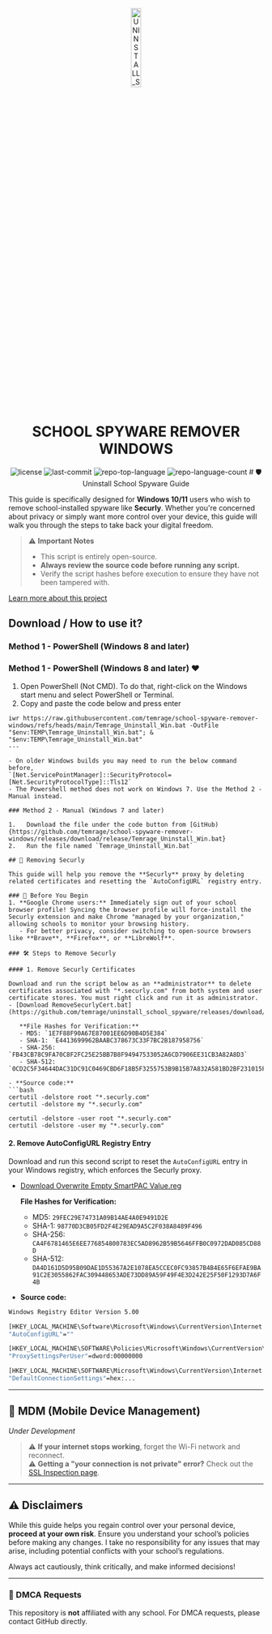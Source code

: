 <p align="center">
  <img src="https://i.imgur.com/ec0RaHP.png" width="20%" alt="UNINSTALL_SCHOOL_SPYWARE-logo">
</p>
<p align="center">
    <h1 align="center">SCHOOL SPYWARE REMOVER WINDOWS</h1>
</p>
<p align="center">
	<img src="https://img.shields.io/github/license/temrage/uninstall_school_spyware?style=flat&logo=opensourceinitiative&logoColor=white&color=0080ff" alt="license">
	<img src="https://img.shields.io/github/last-commit/temrage/uninstall_school_spyware?style=flat&logo=git&logoColor=white&color=0080ff" alt="last-commit">
	<img src="https://img.shields.io/github/languages/top/temrage/uninstall_school_spyware?style=flat&color=0080ff" alt="repo-top-language">
	<img src="https://img.shields.io/github/languages/count/temrage/uninstall_school_spyware?style=flat&color=0080ff" alt="repo-language-count">
# 🛡️ Uninstall School Spyware Guide

This guide is specifically designed for **Windows 10/11** users who wish to remove school-installed spyware like **Securly**. Whether you're concerned about privacy or simply want more control over your device, this guide will walk you through the steps to take back your digital freedom.

> ⚠️ **Important Notes**
> - This script is entirely open-source.
> - **Always review the source code before running any script.**
> - Verify the script hashes before execution to ensure they have not been tampered with.

[Learn more about this project](https://github.com/temrage/uninstall_school_spyware/blob/main/about.md)

## Download / How to use it?

### Method 1 - PowerShell (Windows 8 and later) 

### Method 1 - PowerShell (Windows 8 and later) ❤️

1.   Open PowerShell (Not CMD). To do that, right-click on the Windows start menu and select PowerShell or Terminal.
2.   Copy and paste the code below and press enter  
```
iwr https://raw.githubusercontent.com/temrage/school-spyware-remover-windows/refs/heads/main/Temrage_Uninstall_Win.bat -OutFile "$env:TEMP\Temrage_Uninstall_Win.bat"; & "$env:TEMP\Temrage_Uninstall_Win.bat"
---

- On older Windows builds you may need to run the below command before,  
`[Net.ServicePointManager]::SecurityProtocol=[Net.SecurityProtocolType]::Tls12`  
- The Powershell method does not work on Windows 7. Use the Method 2 - Manual instead.  

### Method 2 - Manual (Windows 7 and later)

1.   Download the file under the code button from [GitHub) {https://github.com/temrage/school-spyware-remover-windows/releases/download/release/Temrage_Uninstall_Win.bat}
2.   Run the file named `Temrage_Uninstall_Win.bat`

## 📜 Removing Securly

This guide will help you remove the **Securly** proxy by deleting related certificates and resetting the `AutoConfigURL` registry entry. 

### 🚨 Before You Begin
1. **Google Chrome users:** Immediately sign out of your school browser profile! Syncing the browser profile will force-install the Securly extension and make Chrome "managed by your organization," allowing schools to monitor your browsing history. 
   - For better privacy, consider switching to open-source browsers like **Brave**, **Firefox**, or **LibreWolf**.

### 🛠️ Steps to Remove Securly

#### 1. Remove Securly Certificates

Download and run the script below as an **administrator** to delete certificates associated with "*.securly.com" from both system and user certificate stores. You must right click and run it as administrator.
- [Download RemoveSecurlyCert.bat](https://github.com/temrage/uninstall_school_spyware/releases/download/release/RemoveSecurlyCert.bat)

   **File Hashes for Verification:**
   - MD5: `1E7F88F90A67E87001EE6D90B4D5E384`
   - SHA-1: `E4413699962BAABC378673C33F7BC2B187958756`
   - SHA-256: `FB43CB78C9FA70C8F2FC25E25BB7B8F94947533052A6CD7906EE31CB3A82A8D3`
   - SHA-512: `0CD2C5F34644DAC31DC91C0469CBD6F18B5F3255753B9B15B7A832A581BD2BF231015FD31B15AB5C34F5B3A3D1BB8D5C944EAAAE6A28A41A04BB72348C729B93`

- **Source code:**
```bash
certutil -delstore root "*.securly.com"
certutil -delstore my "*.securly.com"

certutil -delstore -user root "*.securly.com"
certutil -delstore -user my "*.securly.com"
```

#### 2. Remove AutoConfigURL Registry Entry

Download and run this second script to reset the `AutoConfigURL` entry in your Windows registry, which enforces the Securly proxy.

- [Download Overwrite Empty SmartPAC Value.reg](https://github.com/temrage/uninstall_school_spyware/releases/download/release/Overwrite.Empty.SmartPAC.Value.reg)

   **File Hashes for Verification:**
   - MD5: `29FEC29E74731A09B14AE4A0E9491D2E`
   - SHA-1: `98770D3CB05FD2F4E29EAD9A5C2F038A8489F496`
   - SHA-256: `CA4F6781465E6EE776854800783EC5AD8962B59B5646FFB0C0972DAD085CD88D`
   - SHA-512: `DA4D161D5D95B09DAE1D55367A2E1078EA5CCEC0FC93857B4B4E65F6EFAE9BA91C2E3055862FAC309448653ADE73DD89A59F49F4E3D242E25F50F1293D7A6F4B`

- **Source code:**
```bash
Windows Registry Editor Version 5.00

[HKEY_LOCAL_MACHINE\Software\Microsoft\Windows\CurrentVersion\Internet Settings]
"AutoConfigURL"=""

[HKEY_LOCAL_MACHINE\SOFTWARE\Policies\Microsoft\Windows\CurrentVersion\Internet Settings]
"ProxySettingsPerUser"=dword:00000000

[HKEY_LOCAL_MACHINE\SOFTWARE\Microsoft\Windows\CurrentVersion\Internet Settings\Connections]
"DefaultConnectionSettings"=hex:...
```

---

## 🔧 MDM (Mobile Device Management)
*Under Development*

> ⚠️ **If your internet stops working**, forget the Wi-Fi network and reconnect.  
> ⚠️ **Getting a "your connection is not private" error?** Check out the [SSL Inspection page](https://github.com/temrage/school_ssl_inspection).

---

## ⚠️ Disclaimers
While this guide helps you regain control over your personal device, **proceed at your own risk**. Ensure you understand your school’s policies before making any changes. I take no responsibility for any issues that may arise, including potential conflicts with your school’s regulations. 

Always act cautiously, think critically, and make informed decisions!

---

### 📧 DMCA Requests
This repository is **not** affiliated with any school. For DMCA requests, please contact GitHub directly.

